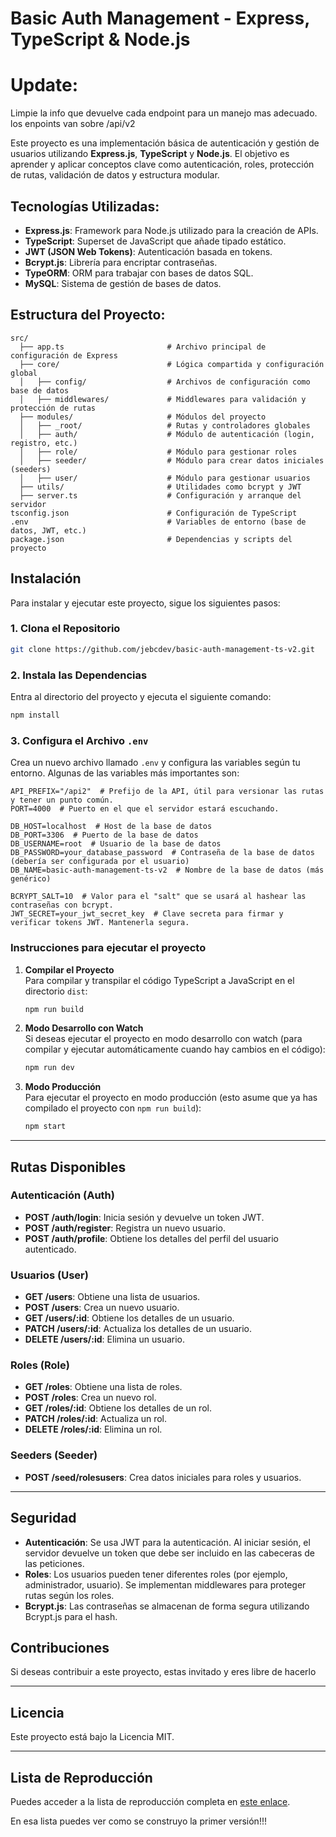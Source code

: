 # Basic Auth Management - Express, TypeScript & Node.js


# Update: 
Limpie la info que devuelve cada endpoint para un manejo mas adecuado.
los enpoints van sobre /api/v2

Este proyecto es una implementación básica de autenticación y gestión de usuarios utilizando **Express.js**, **TypeScript** y **Node.js**. El objetivo es aprender y aplicar conceptos clave como autenticación, roles, protección de rutas, validación de datos y estructura modular.

## Tecnologías Utilizadas:

- **Express.js**: Framework para Node.js utilizado para la creación de APIs.
- **TypeScript**: Superset de JavaScript que añade tipado estático.
- **JWT (JSON Web Tokens)**: Autenticación basada en tokens.
- **Bcrypt.js**: Librería para encriptar contraseñas.
- **TypeORM**: ORM para trabajar con bases de datos SQL.
- **MySQL**: Sistema de gestión de bases de datos.

## Estructura del Proyecto:

```
src/
  ├── app.ts                       # Archivo principal de configuración de Express
  ├── core/                        # Lógica compartida y configuración global
  │   ├── config/                  # Archivos de configuración como base de datos
  │   ├── middlewares/             # Middlewares para validación y protección de rutas
  ├── modules/                     # Módulos del proyecto
  │   ├── _root/                   # Rutas y controladores globales
  │   ├── auth/                    # Módulo de autenticación (login, registro, etc.)
  │   ├── role/                    # Módulo para gestionar roles
  │   ├── seeder/                  # Módulo para crear datos iniciales (seeders)
  │   ├── user/                    # Módulo para gestionar usuarios
  ├── utils/                       # Utilidades como bcrypt y JWT
  ├── server.ts                    # Configuración y arranque del servidor
tsconfig.json                      # Configuración de TypeScript
.env                               # Variables de entorno (base de datos, JWT, etc.)
package.json                       # Dependencias y scripts del proyecto
```

## Instalación

Para instalar y ejecutar este proyecto, sigue los siguientes pasos:

### 1. Clona el Repositorio

```bash
git clone https://github.com/jebcdev/basic-auth-management-ts-v2.git
```

### 2. Instala las Dependencias

Entra al directorio del proyecto y ejecuta el siguiente comando:

```bash
npm install
```

### 3. Configura el Archivo `.env`

Crea un nuevo archivo llamado `.env` y configura las variables según tu entorno. Algunas de las variables más importantes son:

```
API_PREFIX="/api2"  # Prefijo de la API, útil para versionar las rutas y tener un punto común.
PORT=4000  # Puerto en el que el servidor estará escuchando.

DB_HOST=localhost  # Host de la base de datos
DB_PORT=3306  # Puerto de la base de datos
DB_USERNAME=root  # Usuario de la base de datos
DB_PASSWORD=your_database_password  # Contraseña de la base de datos (debería ser configurada por el usuario)
DB_NAME=basic-auth-management-ts-v2  # Nombre de la base de datos (más genérico)

BCRYPT_SALT=10  # Valor para el "salt" que se usará al hashear las contraseñas con bcrypt.
JWT_SECRET=your_jwt_secret_key  # Clave secreta para firmar y verificar tokens JWT. Mantenerla segura.

```

### Instrucciones para ejecutar el proyecto

1. **Compilar el Proyecto**  
   Para compilar y transpilar el código TypeScript a JavaScript en el directorio `dist`:
   ```bash
   npm run build
   ```

2. **Modo Desarrollo con Watch**  
   Si deseas ejecutar el proyecto en modo desarrollo con watch (para compilar y ejecutar automáticamente cuando hay cambios en el código):
   ```bash
   npm run dev
   ```

3. **Modo Producción**  
   Para ejecutar el proyecto en modo producción (esto asume que ya has compilado el proyecto con `npm run build`):
   ```bash
   npm start
   ```

--- 

## Rutas Disponibles

### **Autenticación (Auth)**
- **POST /auth/login**: Inicia sesión y devuelve un token JWT.
- **POST /auth/register**: Registra un nuevo usuario.
- **POST /auth/profile**: Obtiene los detalles del perfil del usuario autenticado.

### **Usuarios (User)**
- **GET /users**: Obtiene una lista de usuarios.
- **POST /users**: Crea un nuevo usuario.
- **GET /users/:id**: Obtiene los detalles de un usuario.
- **PATCH /users/:id**: Actualiza los detalles de un usuario.
- **DELETE /users/:id**: Elimina un usuario.

### **Roles (Role)**
- **GET /roles**: Obtiene una lista de roles.
- **POST /roles**: Crea un nuevo rol.
- **GET /roles/:id**: Obtiene los detalles de un rol.
- **PATCH /roles/:id**: Actualiza un rol.
- **DELETE /roles/:id**: Elimina un rol.

### **Seeders (Seeder)**
- **POST /seed/rolesusers**: Crea datos iniciales para roles y usuarios.

---

## Seguridad

- **Autenticación**: Se usa JWT para la autenticación. Al iniciar sesión, el servidor devuelve un token que debe ser incluido en las cabeceras de las peticiones.
- **Roles**: Los usuarios pueden tener diferentes roles (por ejemplo, administrador, usuario). Se implementan middlewares para proteger rutas según los roles.
- **Bcrypt.js**: Las contraseñas se almacenan de forma segura utilizando Bcrypt.js para el hash.

## Contribuciones

Si deseas contribuir a este proyecto, estas invitado y eres libre de hacerlo

---

## Licencia

Este proyecto está bajo la Licencia MIT.

---

## Lista de Reproducción

Puedes acceder a la lista de reproducción completa en [este enlace](https://www.youtube.com/playlist?list=PLek3UYLkoPpyDtmRYR9GditnbiwM_9S-1).

En esa lista puedes ver como se construyo la primer versión!!!
